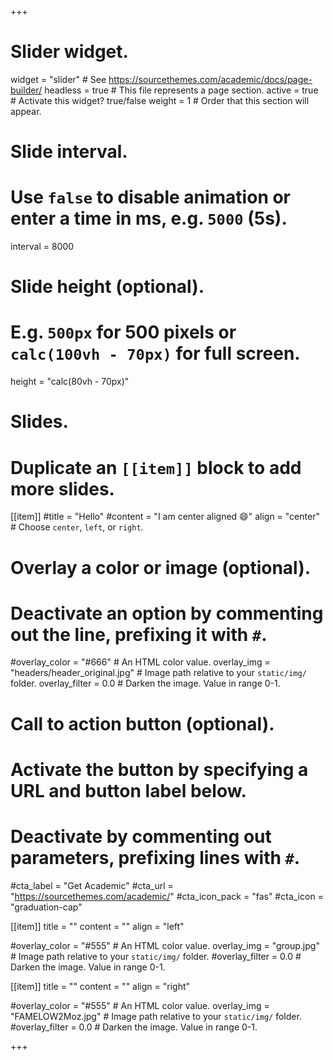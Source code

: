 +++
# Slider widget.
widget = "slider"  # See https://sourcethemes.com/academic/docs/page-builder/
headless = true  # This file represents a page section.
active = true  # Activate this widget? true/false
weight = 1  # Order that this section will appear.

# Slide interval.
# Use `false` to disable animation or enter a time in ms, e.g. `5000` (5s).
interval = 8000

# Slide height (optional).
# E.g. `500px` for 500 pixels or `calc(100vh - 70px)` for full screen.
height = "calc(80vh - 70px)"

# Slides.
# Duplicate an `[[item]]` block to add more slides.
[[item]]
  #title = "Hello"
  #content = "I am center aligned :smile:"
  align = "center"  # Choose `center`, `left`, or `right`.

  # Overlay a color or image (optional).
  #   Deactivate an option by commenting out the line, prefixing it with `#`.
  #overlay_color = "#666"  # An HTML color value.
  overlay_img = "headers/header_original.jpg"  # Image path relative to your `static/img/` folder.
  overlay_filter = 0.0  # Darken the image. Value in range 0-1.

  # Call to action button (optional).
  #   Activate the button by specifying a URL and button label below.
  #   Deactivate by commenting out parameters, prefixing lines with `#`.
  #cta_label = "Get Academic"
  #cta_url = "https://sourcethemes.com/academic/"
  #cta_icon_pack = "fas"
  #cta_icon = "graduation-cap"

[[item]]
  title = ""
  content = ""
  align = "left"

  #overlay_color = "#555"  # An HTML color value.
  overlay_img = "group.jpg"  # Image path relative to your `static/img/` folder.
  #overlay_filter = 0.0  # Darken the image. Value in range 0-1.

[[item]]
  title = ""
  content = ""
  align = "right"

  #overlay_color = "#555"  # An HTML color value.
  overlay_img = "FAMELOW2Moz.jpg"  # Image path relative to your `static/img/` folder.
  #overlay_filter = 0.0  # Darken the image. Value in range 0-1.
  
+++
